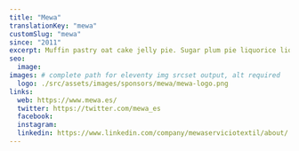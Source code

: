```yaml
---
title: "Mewa"
translationKey: "mewa"
customSlug: "mewa"
since: "2011"
excerpt: Muffin pastry oat cake jelly pie. Sugar plum pie liquorice liquorice cookie cotton candy croissant. Powder tart jelly beans donut chocolate bar. Apple pie pudding chocolate bar sweet cheesecake soufflé.
seo:
  image:
images: # complete path for eleventy img srcset output, alt required
  logo: ./src/assets/images/sponsors/mewa/mewa-logo.png
links:
  web: https://www.mewa.es/
  twitter: https://twitter.com/mewa_es
  facebook:
  instagram:
  linkedin: https://www.linkedin.com/company/mewaserviciotextil/about/
---
```

